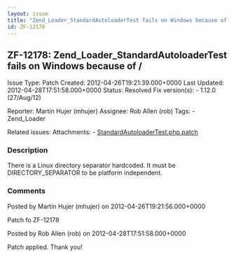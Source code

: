 ```yaml
---
layout: issue
title: "Zend_Loader_StandardAutoloaderTest fails on Windows because of /"
id: ZF-12178
---
```


ZF-12178: Zend\_Loader\_StandardAutoloaderTest fails on Windows because of /
----------------------------------------------------------------------------

 Issue Type: Patch Created: 2012-04-26T19:21:39.000+0000 Last Updated: 2012-04-28T17:51:58.000+0000 Status: Resolved Fix version(s): - 1.12.0 (27/Aug/12)
 
 Reporter:  Martin Hujer (mhujer)  Assignee:  Rob Allen (rob)  Tags: - Zend\_Loader
 
 Related issues: 
 Attachments: - [StandardAutoloaderTest.php.patch](/issues/secure/attachment/15041/StandardAutoloaderTest.php.patch)
 
### Description

There is a Linux directory separator hardcoded. It must be DIRECTORY\_SEPARATOR to be platform independent.

 

 

### Comments

Posted by Martin Hujer (mhujer) on 2012-04-26T19:21:56.000+0000

Patch fo ZF-12178

 

 

Posted by Rob Allen (rob) on 2012-04-28T17:51:58.000+0000

Patch applied. Thank you!

 

 